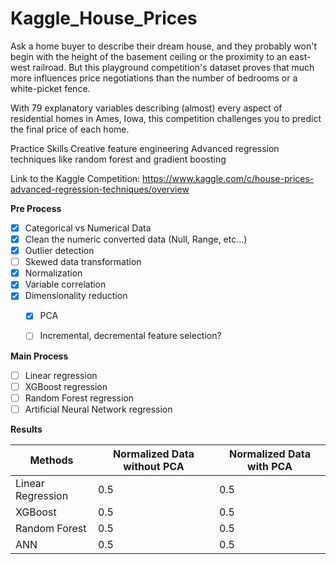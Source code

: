 # Kaggle_House_Prices

Ask a home buyer to describe their dream house, and they probably won't begin with the height of the basement ceiling or the proximity to an east-west railroad. But this playground competition's dataset proves that much more influences price negotiations than the number of bedrooms or a white-picket fence.

With 79 explanatory variables describing (almost) every aspect of residential homes in Ames, Iowa, this competition challenges you to predict the final price of each home.

Practice Skills Creative feature engineering Advanced regression techniques like random forest and gradient boosting

Link to the Kaggle Competition: https://www.kaggle.com/c/house-prices-advanced-regression-techniques/overview


**Pre Process**
- [X] Categorical vs Numerical Data
- [X] Clean the numeric converted data (Null, Range, etc...)
- [X] Outlier detection
- [ ] Skewed data transformation
- [X] Normalization
- [X] Variable correlation
- [X] Dimensionality reduction
   - [X] PCA
   - [ ] Incremental, decremental feature selection?


**Main Process**
- [ ] Linear regression
- [ ] XGBoost regression
- [ ] Random Forest regression
- [ ] Artificial Neural Network regression

**Results**

| Methods | Normalized Data without PCA | Normalized Data with PCA |
| ------ | ------ | ------ |
| Linear Regression | 0.5 | 0.5 |
| XGBoost | 0.5 | 0.5 |
| Random Forest | 0.5 | 0.5 |
| ANN | 0.5 | 0.5 |
